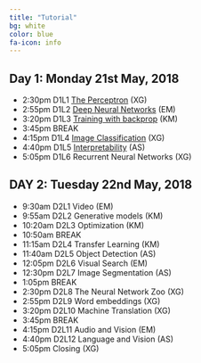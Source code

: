 ```yaml
---
title: "Tutorial"
bg: white
color: blue
fa-icon: info
---
```


## Day 1: Monday 21st May, 2018

- 2:30pm D1L1 [The Perceptron][D1L1] (XG) 
- 2:55pm D1L2 [Deep Neural Networks][D1L2] (EM)
- 3:20pm D1L3 [Training with backprop][D1L3] (KM)
- 3:45pm BREAK
- 4:15pm D1L4 [Image Classification][D1L4] (XG)
- 4:40pm D1L5 [Interpretability][D1L5] (AS)
- 5:05pm D1L6 Recurrent Neural Networks (XG) 

## DAY 2: Tuesday 22nd May, 2018

- 9:30am D2L1 Video (EM) 
- 9:55am D2L2 Generative models (KM)
- 10:20am D2L3 Optimization (KM)
- 10:50am BREAK
- 11:15am D2L4 Transfer Learning (KM)
- 11:40am D2L5 Object Detection (AS)
- 12:05pm D2L6 Visual Search (EM)
- 12:30pm D2L7 Image Segmentation (AS)
- 1:05pm BREAK
- 2:30pm D2L8 The Neural Network Zoo (XG)
- 2:55pm D2L9 Word embeddings (XG)
- 3:20pm D2L10 Machine Translation (XG)
- 3:45pm BREAK
- 4:15pm D2L11 Audio and Vision (EM)
- 4:40pm D2L12 Language and Vision (AS)
- 5:05pm Closing (XG)

[D1L1]: https://github.com/telecombcn-dl/2018-dlmm/raw/master/D1L01_ThePerceptron.pdf
[D1L2]: https://github.com/telecombcn-dl/2018-dlmm/raw/master/D1L02_Deep.pdf
[D1L3]: https://github.com/telecombcn-dl/2018-dlmm/raw/master/D1L03_Backprop.pdf
[D1L4]: https://github.com/telecombcn-dl/2018-dlmm/raw/master/D1L04_ImageNet.pdf
[D1L5]: https://github.com/telecombcn-dl/2018-dlmm/raw/master/D1L05_Visualization.pdf
